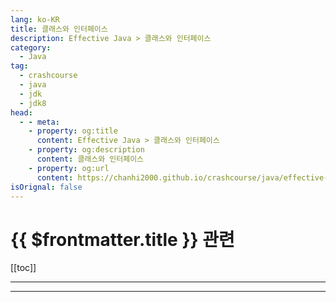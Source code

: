 ```yaml
---
lang: ko-KR
title: 클래스와 인터페이스
description: Effective Java > 클래스와 인터페이스
category: 
  - Java
tag: 
  - crashcourse
  - java
  - jdk
  - jdk8
head:
  - - meta:
    - property: og:title
      content: Effective Java > 클래스와 인터페이스
    - property: og:description
      content: 클래스와 인터페이스
    - property: og:url
      content: https://chanhi2000.github.io/crashcourse/java/effective-java/03-classes-and-interfaces.html
isOrignal: false
---
```


# {{ $frontmatter.title }} 관련

[[toc]]

---

<!-- https://yangbongsoo.gitbook.io/study/effective-java/classes_and_interfaces -->

---

<TagLinks />